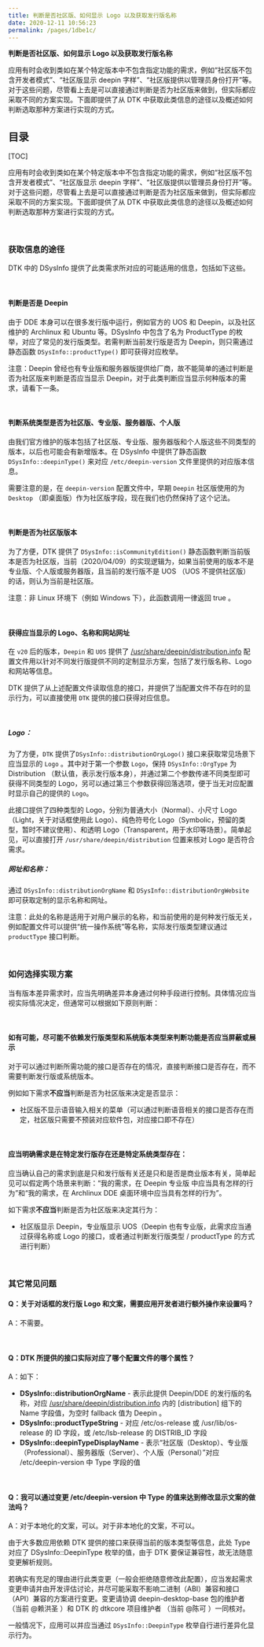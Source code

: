 ```yaml
---
title: 判断是否社区版、如何显示 Logo 以及获取发行版名称
date: 2020-12-11 10:56:23
permalink: /pages/1dbe1c/
---
```





**判断是否社区版、如何显示 Logo 以及获取发行版名称**



应用有时会收到类如在某个特定版本中不包含指定功能的需求，例如“社区版不包含开发者模式”、“社区版显示 deepin 字样”、“社区版提供以管理员身份打开”等。对于这些问题，尽管看上去是可以直接通过判断是否为社区版来做到，但实际都应采取不同的方案实现。下面即提供了从 DTK 中获取此类信息的途径以及概述如何判断选取那种方案进行实现的方式。

## 目录

[TOC]

应用有时会收到类如在某个特定版本中不包含指定功能的需求，例如“社区版不包含开发者模式”、“社区版显示 deepin 字样”、“社区版提供以管理员身份打开”等。对于这些问题，尽管看上去是可以直接通过判断是否为社区版来做到，但实际都应采取不同的方案实现。下面即提供了从 DTK 中获取此类信息的途径以及概述如何判断选取那种方案进行实现的方式。

<br>

### 获取信息的途径

DTK 中的 DSysInfo 提供了此类需求所对应的可能适用的信息，包括如下这些。

<br>

#### 判断是否是 Deepin

由于 DDE 本身可以在很多发行版中运行，例如官方的 UOS 和 Deepin，以及社区维护的 Archlinux 和 Ubuntu 等。DSysInfo 中包含了名为 ProductType 的枚举，对应了常见的发行版类型。若需判断当前发行版是否为 Deepin，则只需通过静态函数 `DSysInfo::productType()` 即可获得对应枚举。

注意：Deepin 曾经也有专业版和服务器版提供给厂商，故不能简单的通过判断是否为社区版来判断是否应当显示 Deepin，对于此类判断应当显示何种版本的需求，请看下一条。

<br>

#### 判断系统类型是否为社区版、专业版、服务器版、个人版

由我们官方维护的版本包括了社区版、专业版、服务器版和个人版这些不同类型的版本，以后也可能会有新增版本。在 DSysInfo 中提供了静态函数 `DSysInfo::deepinType()` 来对应 `/etc/deepin-version` 文件里提供的对应版本信息。

需要注意的是，在 `deepin-version` 配置文件中，早期 `Deepin` 社区版使用的为 `Desktop` （即桌面版）作为社区版字段，现在我们也仍然保持了这个记法。

<br>

#### 判断是否为社区版版本

为了方便，DTK 提供了 `DSysInfo::isCommunityEdition()` 静态函数判断当前版本是否为社区版，当前（2020/04/09）的实现逻辑为，如果当前使用的版本不是专业版、个人版或服务器版，且当前的发行版不是 UOS （UOS 不提供社区版）的话，则认为当前是社区版。

注意：非 Linux 环境下（例如 Windows 下），此函数调用一律返回 true 。

<br>

#### 获得应当显示的 Logo、名称和网站网址

在 `v20` 后的版本，`Deepin` 和 `UOS` 提供了 [/usr/share/deepin/distribution.info](https://wikidev.uniontech.com/Distribution.info) 配置文件用以针对不同发行版提供不同的定制显示方案，包括了发行版名称、Logo和网站等信息。

DTK 提供了从上述配置文件读取信息的接口，并提供了当配置文件不存在时的显示行为，可以直接使用 `DTK` 提供的接口获得对应信息。

<br>

##### Logo：

为了方便，`DTK` 提供了`DSysInfo::distributionOrgLogo()` 接口来获取常见场景下应当显示的 `Logo` 。其中对于第一个参数 `Logo`，保持 `DSysInfo::OrgType` 为 Distribution （默认值，表示发行版本身），并通过第二个参数传递不同类型即可获得不同类型的 Logo，另可以通过第三个参数获得回落选项，便于当无对应配置时显示自己的提供的 `Logo`。

此接口提供了四种类型的 Logo，分别为普通大小（Normal）、小尺寸 Logo （Light，关于对话框使用此 Logo）、纯色符号化 Logo（Symbolic，预留的类型，暂时不建议使用）、和透明 Logo（Transparent，用于水印等场景）。简单起见，可以直接打开 `/usr/share/deepin/distribution` 位置来核对 Logo 是否符合需求。

##### 网址和名称：

通过 `DSysInfo::distributionOrgName` 和 `DSysInfo::distributionOrgWebsite` 即可获取定制的显示名称和网址。

注意：此处的名称是适用于对用户展示的名称，和当前使用的是何种发行版无关，例如配置文件可以提供“统一操作系统”等名称，实际发行版类型建议通过 `productType` 接口判断。

<br>

### 如何选择实现方案

当有版本差异需求时，应当先明确差异本身通过何种手段进行控制。具体情况应当视实际情况决定，但通常可以根据如下原则判断：

<br>

#### 如有可能，尽可能不依赖发行版类型和系统版本类型来判断功能是否应当屏蔽或展示

对于可以通过判断所需功能的接口是否存在的情况，直接判断接口是否存在，而不需要判断发行版或系统版本。

例如如下需求**不应当**判断是否为社区版来决定是否显示：

- 社区版不显示语音输入相关的菜单（可以通过判断语音相关的接口是否存在而定，社区版只需要不预装对应软件包，对应接口即不存在）

<br>

#### 应当明确需求是在特定发行版存在还是特定系统类型存在：

应当确认自己的需求到底是只和发行版有关还是只和是否是商业版本有关，简单起见可以假定两个场景来判断：“我的需求，在 Deepin 专业版 中应当具有怎样的行为”和“我的需求，在 Archlinux DDE 桌面环境中应当具有怎样的行为”。

如下需求**不应当**判断是否为社区版来决定其行为：

- 社区版显示 Deepin，专业版显示 UOS（Deepin 也有专业版，此需求应当通过获得名称或 Logo 的接口，或者通过判断发行版类型 / productType 的方式进行判断）

<br>

### 其它常见问题

#### Q：关于对话框的发行版 Logo 和文案，需要应用开发者进行额外操作来设置吗？

A：不需要。

<br>

#### Q：DTK 所提供的接口实际对应了哪个配置文件的哪个属性？

A：如下：

- **DSysInfo::distributionOrgName** - 表示此提供 Deepin/DDE 的发行版的名称，对应 [/usr/share/deepin/distribution.info](https://wikidev.uniontech.com/Distribution.info) 内的 [distribution] 组下的 Name 字段值，为空时 fallback 值为 Deepin 。
- **DSysInfo::productTypeString** - 对应 /etc/os-release 或 /usr/lib/os-release 的 ID 字段，或 /etc/lsb-release 的 DISTRIB_ID 字段
- **DSysInfo::deepinTypeDisplayName** - 表示“社区版（Desktop）、专业版（Professional）、服务器版（Server）、个人版（Personal）”对应 /etc/deepin-version 中 Type 字段的值

<br>

#### Q：我可以通过变更 /etc/deepin-version 中 Type 的值来达到修改显示文案的做法吗？

A：对于本地化的文案，可以。对于非本地化的文案，不可以。

由于大多数应用依赖 DTK 提供的接口来获得当前的版本类型等信息，此处 Type 对应了 DSysInfo::DeepinType 枚举的值，由于 DTK 要保证兼容性，故无法随意变更解析规则。

若确实有充足的理由进行此类变更（一般会拒绝随意修改此配置），应当发起需求变更申请并由开发评估讨论，并尽可能采取不影响二进制（ABI）兼容和接口（API）兼容的方案进行变更。变更请协调 deepin-desktop-base 包的维护者（当前 @赖洪圣 ）和 DTK 的 dtkcore 项目维护者 （当前 @陈可 ）一同核对。

一般情况下，应用可以并应当通过 `DSysInfo::DeepinType` 枚举自行进行差异化显示行为。
